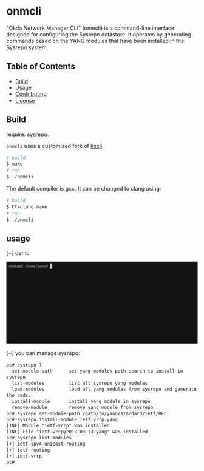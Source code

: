 # onmcli

"Okda Network Manager CLI" (onmcli) is a command-line interface designed 
for configuring the Sysrepo datastore. 
It operates by generating commands based on the YANG modules
that have been installed in the Sysrepo system.

## Table of Contents

- [Build](#Build)
- [Usage](#usage)
- [Contributing](#contributing)
- [License](#license)

## Build
require: [sysrepo](https://github.com/sysrepo/sysrepo).

`onmcli` uses a customized fork of [libcli](https://github.com/dparrish/libcli).

```bash
# build
$ make
# run
$ ./onmcli
```

The default compiler is gcc. It can be changed to clang using:
```bash
# build
$ CC=clang make
# run
$ ./onmcli
```

## usage

[+] demo

![demo](demo.gif)

[+] you can manage sysrepo:
```commandline
pc# sysrepo ?
  set-module-path      set yang modules path search to install in sysrepo
  list-modules         list all sysrepo yang modules
  load-modules         load all yang modules from sysrepo and generate the cmds.
  install-module       install yang module in sysrepo
  remove-module        remove yang module from sysrepo
pc# sysrepo set-module-path /path/to/yang/standard/ietf/RFC
pc# sysrepo install-module ietf-vrrp.yang
[INF] Module "ietf-vrrp" was installed.
[INF] File "ietf-vrrp@2018-03-13.yang" was installed.
pc# sysrepo list-modules
[+] ietf-ipv4-unicast-routing
[+] ietf-routing
[+] ietf-vrrp
pc#
```
